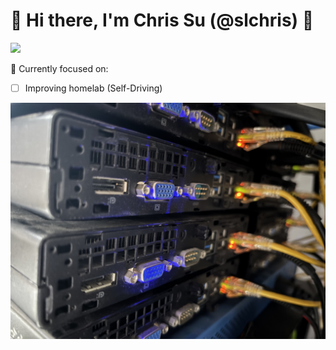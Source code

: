 # 👋 Hi there, I'm Chris Su (@slchris) 👋

[![](https://img.shields.io/badge/blog.plz.ac-up-brightegreen?style=for-the-badge)](https://blog.plz.ac)



🔧 Currently focused on:

- [ ] Improving homelab (Self-Driving)

![](./assests/homelab_nuc.jpg)
